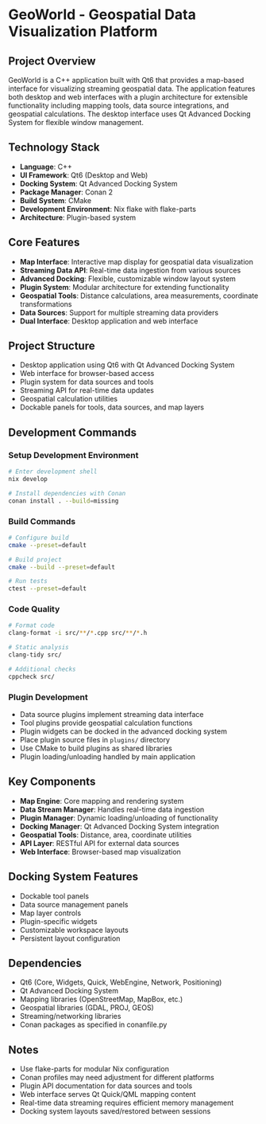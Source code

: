 # GeoWorld - Geospatial Data Visualization Platform

## Project Overview
GeoWorld is a C++ application built with Qt6 that provides a map-based interface for visualizing streaming geospatial data. The application features both desktop and web interfaces with a plugin architecture for extensible functionality including mapping tools, data source integrations, and geospatial calculations. The desktop interface uses Qt Advanced Docking System for flexible window management.

## Technology Stack
- **Language**: C++
- **UI Framework**: Qt6 (Desktop and Web)
- **Docking System**: Qt Advanced Docking System
- **Package Manager**: Conan 2
- **Build System**: CMake
- **Development Environment**: Nix flake with flake-parts
- **Architecture**: Plugin-based system

## Core Features
- **Map Interface**: Interactive map display for geospatial data visualization
- **Streaming Data API**: Real-time data ingestion from various sources
- **Advanced Docking**: Flexible, customizable window layout system
- **Plugin System**: Modular architecture for extending functionality
- **Geospatial Tools**: Distance calculations, area measurements, coordinate transformations
- **Data Sources**: Support for multiple streaming data providers
- **Dual Interface**: Desktop application and web interface

## Project Structure
- Desktop application using Qt6 with Qt Advanced Docking System
- Web interface for browser-based access
- Plugin system for data sources and tools
- Streaming API for real-time data updates
- Geospatial calculation utilities
- Dockable panels for tools, data sources, and map layers

## Development Commands

### Setup Development Environment
```bash
# Enter development shell
nix develop

# Install dependencies with Conan
conan install . --build=missing
```

### Build Commands
```bash
# Configure build
cmake --preset=default

# Build project
cmake --build --preset=default

# Run tests
ctest --preset=default
```

### Code Quality
```bash
# Format code
clang-format -i src/**/*.cpp src/**/*.h

# Static analysis
clang-tidy src/

# Additional checks
cppcheck src/
```

### Plugin Development
- Data source plugins implement streaming data interface
- Tool plugins provide geospatial calculation functions
- Plugin widgets can be docked in the advanced docking system
- Place plugin source files in `plugins/` directory
- Use CMake to build plugins as shared libraries
- Plugin loading/unloading handled by main application

## Key Components
- **Map Engine**: Core mapping and rendering system
- **Data Stream Manager**: Handles real-time data ingestion
- **Plugin Manager**: Dynamic loading/unloading of functionality
- **Docking Manager**: Qt Advanced Docking System integration
- **Geospatial Tools**: Distance, area, coordinate utilities
- **API Layer**: RESTful API for external data sources
- **Web Interface**: Browser-based map visualization

## Docking System Features
- Dockable tool panels
- Data source management panels
- Map layer controls
- Plugin-specific widgets
- Customizable workspace layouts
- Persistent layout configuration

## Dependencies
- Qt6 (Core, Widgets, Quick, WebEngine, Network, Positioning)
- Qt Advanced Docking System
- Mapping libraries (OpenStreetMap, MapBox, etc.)
- Geospatial libraries (GDAL, PROJ, GEOS)
- Streaming/networking libraries
- Conan packages as specified in conanfile.py

## Notes
- Use flake-parts for modular Nix configuration
- Conan profiles may need adjustment for different platforms
- Plugin API documentation for data sources and tools
- Web interface serves Qt Quick/QML mapping content
- Real-time data streaming requires efficient memory management
- Docking system layouts saved/restored between sessions